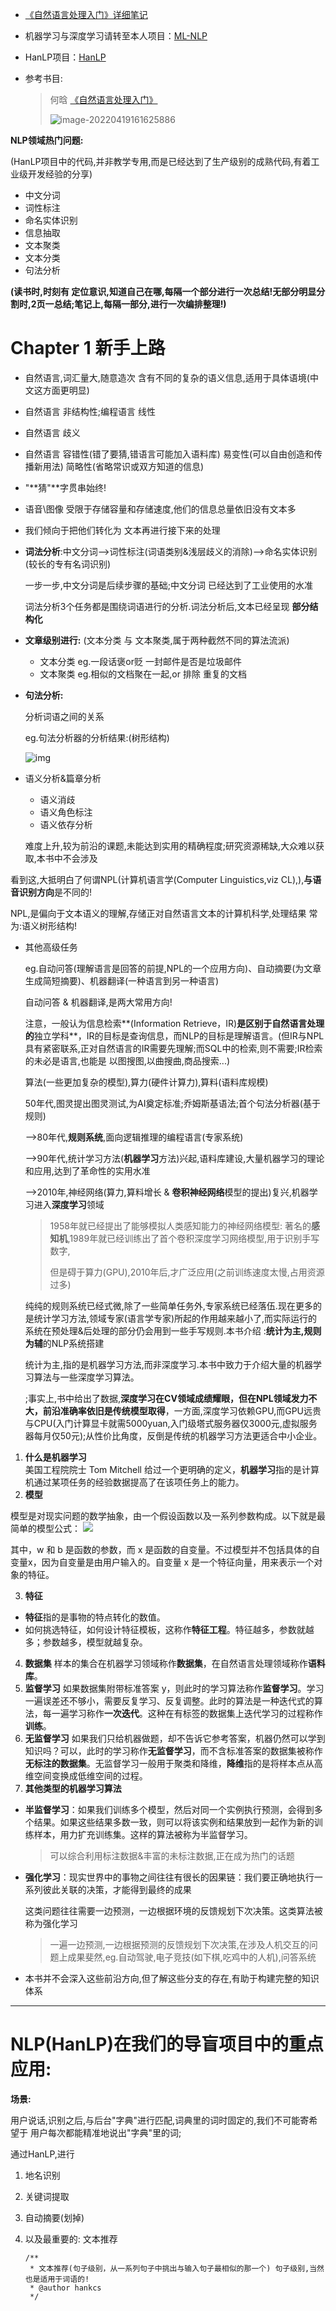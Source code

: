 - [《自然语言处理入门》详细笔记](https://github.com/NLP-LOVE/Introduction-NLP)

- 机器学习与深度学习请转至本人项目：[ML-NLP](https://github.com/NLP-LOVE/ML-NLP)

- HanLP项目：[HanLP](https://github.com/hankcs/HanLP)

- 参考书目:

  > 何晗 [《自然语言处理入门》](http://nlp.hankcs.com/book.php)
  >
  > ![image-20220419161625886](自然语言处理.assets/image-20220419161625886.png)



**NLP领域热门问题:**

(HanLP项目中的代码,并非教学专用,而是已经达到了生产级别的成熟代码,有着工业级开发经验的分享)

- 中文分词
- 词性标注
- 命名实体识别
- 信息抽取
- 文本聚类
- 文本分类
- 句法分析

**(读书时,时刻有 定位意识,知道自己在哪,每隔一个部分进行一次总结!无部分明显分割时,2页一总结;笔记上,每隔一部分,进行一次编排整理!)**



# Chapter 1 新手上路

- 自然语言,词汇量大,随意造次 含有不同的复杂的语义信息,适用于具体语境(中文这方面更明显)
- 自然语言 非结构性;编程语言 线性
- 自然语言 歧义
- 自然语言 容错性(错了要猜,错语言可能加入语料库) 易变性(可以自由创造和传播新用法) 简略性(省略常识或双方知道的信息)
- "**猜"**字贯串始终!



- 语音\图像 受限于存储容量和存储速度,他们的信息总量依旧没有文本多
- 我们倾向于把他们转化为 文本再进行接下来的处理



- **词法分析**:中文分词-->词性标注(词语类别&浅层歧义的消除)-->命名实体识别(较长的专有名词识别) 

  一步一步,中文分词是后续步骤的基础;中文分词 已经达到了工业使用的水准

  词法分析3个任务都是围绕词语进行的分析.词法分析后,文本已经呈现 **部分结构化**

- **文章级别进行:** (文本分类 与 文本聚类,属于两种截然不同的算法流派)

  - 文本分类 eg.一段话褒or贬 一封邮件是否是垃圾邮件
  - 文本聚类 eg.相似的文档聚在一起,or 排除 重复的文档



- **句法分析:**

  分析词语之间的关系

  eg.句法分析器的分析结果:(树形结构)

  ![img](自然语言处理.assets/2020-2-3_12-8-55.png)





- 语义分析&篇章分析

  - 语义消歧
  - 语义角色标注
  - 语义依存分析

  难度上升,较为前沿的课题,未能达到实用的精确程度;研究资源稀缺,大众难以获取,本书中不会涉及



看到这,大抵明白了何谓NPL(计算机语言学(Computer Linguistics,viz CL),),**与语音识别方向**是不同的!

NPL,是偏向于文本语义的理解,存储正对自然语言文本的计算机科学,处理结果 常为:语义树形结构!



- 其他高级任务

  eg.自动问答(理解语言是回答的前提,NPL的一个应用方向)、自动摘要(为文章生成简短摘要)、机器翻译(一种语言到另一种语言)

  自动问答 & 机器翻译,是两大常用方向!

  注意，一般认为信息检索**(Information Retrieve，IR)**是区别于自然语言处理的**独立学科**，IR的目标是查询信息，而NLP的目标是理解语言。(但IR与NPL具有紧密联系,正对自然语言的IR需要先理解;而SQL中的检索,则不需要;IR检索的未必是语言,也能是 以图搜图,以曲搜曲,商品搜索...)

  

  

  算法(一些更加复杂的模型),算力(硬件计算力),算料(语料库规模)

  50年代,图灵提出图灵测试,为AI奠定标准;乔姆斯基语法;首个句法分析器(基于规则)

  -->80年代,**规则系统**,面向逻辑推理的编程语言(专家系统)

  -->90年代,统计学习方法(**机器学习**方法)兴起,语料库建设,大量机器学习的理论和应用,达到了革命性的实用水准

  -->2010年,神经网络(算力,算料增长 & **卷积神经网络**模型的提出)复兴,机器学习进入**深度学习**领域

  > 1958年就已经提出了能够模拟人类感知能力的神经网络模型: 著名的**感知机**,1989年就已经训练出了首个卷积深度学习网络模型,用于识别手写数字,
  >
  > 但是碍于算力(GPU),2010年后,才广泛应用(之前训练速度太慢,占用资源过多)
  
  纯纯的规则系统已经式微,除了一些简单任务外,专家系统已经落伍.现在更多的是统计学习方法,领域专家(语言学专家)所起的作用越来越小了,而实际运行的系统在预处理&后处理的部分仍会用到一些手写规则.本书介绍 :**统计为主,规则为辅**的NLP系统搭建
  
  统计为主,指的是机器学习方法,而非深度学习.本书中致力于介绍大量的机器学习算法与一些深度学习算法。
  
  ;事实上,书中给出了数据,**深度学习在CV领域成绩耀眼，但在NPL领域发力不大，前沿准确率依旧是传统模型取得**，一方面,深度学习依赖GPU,而GPU远贵与CPU(入门计算显卡就需5000yuan,入门级塔式服务器仅3000元,虚拟服务器每月仅50元);从性价比角度，反倒是传统的机器学习方法更适合中小企业。
  
  
  
  
  
  

1. **什么是机器学习**                                              
美国工程院院士 Tom Mitchell 给过一个更明确的定义，**机器学习**指的是计算机通过某项任务的经验数据提高了在该项任务上的能力。 
2. **模型** 

模型是对现实问题的数学抽象，由一个假设函数以及一系列参数构成。以下就是最简单的模型公式：
![](https://github.com/NLP-LOVE/Introduction-NLP/raw/master/img/2020-2-3_19-41-15.png) 

其中，w 和 b 是函数的参数，而 x 是函数的自变量。不过模型并不包括具体的自变量x，因为自变量是由用户输入的。自变量 x 是一个特征向量，用来表示一个对象的特征。 

3. **特征** 

- **特征**指的是事物的特点转化的数值。
- 如何挑选特征，如何设计特征模板，这称作**特征工程**。特征越多，参数就越多；参数越多，模型就越复杂。 
4. **数据集** 
样本的集合在机器学习领域称作**数据集**，在自然语言处理领域称作**语料库**。
5. **监督学习** 
如果数据集附带标准答案 y，则此时的学习算法称作**监督学习**。学习一遍误差还不够小，需要反复学习、反复调整。此时的算法是一种迭代式的算法，每一遍学习称作**一次迭代**。这种在有标签的数据集上迭代学习的过程称作**训练**。
6. **无监督学习** 
如果我们只给机器做题，却不告诉它参考答案，机器仍然可以学到知识吗？可以，此时的学习称作**无监督学习**，而不含标准答案的数据集被称作**无标注的数据集**。无监督学习一般用于聚类和降维，**降维**指的是将样本点从高维空间变换成低维空间的过程。 
7. **其他类型的机器学习算法** 
- **半监督学习**：如果我们训练多个模型，然后对同一个实例执行预测，会得到多个结果。如果这些结果多数一致，则可以将该实例和结果放到一起作为新的训练样本，用力扩充训练集。这样的算法被称为半监督学习。

  > 可以综合利用标注数据&丰富的未标注数据,正在成为热门的话题

- **强化学习**：现实世界中的事物之间往往有很长的因果链：我们要正确地执行一系列彼此关联的决策，才能得到最终的成果

  这类问题往往需要一边预测，一边根据环境的反馈规划下次决策。这类算法被称为强化学习
  
  > 一遍一边预测,一边根据预测的反馈规划下次决策,在涉及人机交互的问题上成果斐然,eg.自动驾驶,电子竞技(如下棋,吃鸡中的人机),问答系统
  
- 本书并不会深入这些前沿方向,但了解这些分支的存在,有助于构建完整的知识体系







------

# NLP(HanLP)在我们的导盲项目中的重点应用:



**场景:**

用户说话,识别之后,与后台"字典"进行匹配,词典里的词时固定的,我们不可能寄希望于 用户每次都能精准地说出"字典"里的词;

通过HanLP,进行

1. 地名识别

2. 关键词提取

3. 自动摘要(划掉)

4. 以及最重要的: 文本推荐

   ```
   /**
    * 文本推荐(句子级别，从一系列句子中挑出与输入句子最相似的那一个) 句子级别,当然也是适用于词语的!
    * @author hankcs
    */
   ```

   

